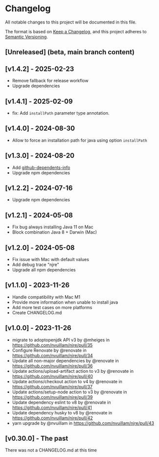 # Changelog

All notable changes to this project will be documented in this file.

The format is based on [Keep a Changelog](https://keepachangelog.com/en/1.0.0/), and this project adheres to [Semantic Versioning](https://semver.org/spec/v2.0.0.html).

## [Unreleased] (beta, main branch content)

## [v1.4.2] - 2025-02-23

- Remove fallback for release workflow
- Upgrade dependencies

## [v1.4.1] - 2025-02-09

- fix: Add `installPath` parameter type annotation.

## [v1.4.0] - 2024-08-30

- Allow to force an installation path for java using option `installPath`

## [v1.3.0] - 2024-08-20

- Add [github-dependents-info](https://github.com/nvuillam/github-dependents-info)
- Upgrade npm dependencies

## [v1.2.2] - 2024-07-16

- Upgrade npm dependencies

## [v1.2.1] - 2024-05-08

- Fix bug always installing Java 11 on Mac
- Block combination Java 8 + Darwin (Mac)

## [v1.2.0] - 2024-05-08

- Fix issue with Mac with default values
- Add debug trace "njre"
- Upgrade all npm dependencies

## [v1.1.0] - 2023-11-26

- Handle compatibility with Mac M1
- Provide more information when unable to install java
- Add more test cases on more platforms
- Create CHANGELOG.md

## [v1.0.0] - 2023-11-26

- migrate to adoptopenjdk API v3 by @mheiges in <https://github.com/nvuillam/njre/pull/35>
- Configure Renovate by @renovate in <https://github.com/nvuillam/njre/pull/34>
- Update all non-major dependencies by @renovate in <https://github.com/nvuillam/njre/pull/36>
- Update actions/upload-artifact action to v3 by @renovate in <https://github.com/nvuillam/njre/pull/40>
- Update actions/checkout action to v4 by @renovate in <https://github.com/nvuillam/njre/pull/37>
- Update actions/setup-node action to v3 by @renovate in <https://github.com/nvuillam/njre/pull/39>
- Update dependency eslint to v8 by @renovate in <https://github.com/nvuillam/njre/pull/41>
- Update dependency husky to v8 by @renovate in <https://github.com/nvuillam/njre/pull/42>
- yarn upgrade by @nvuillam in <https://github.com/nvuillam/njre/pull/43>

## [v0.30.0] - The past

There was not a CHANGELOG.md at this time